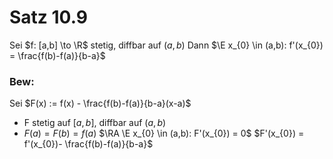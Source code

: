 # Satz 10.9
Sei $f: [a,b] \to \R$ stetig, diffbar auf $(a,b)$
Dann $\E x_{0} \in (a,b): f'(x_{0}) = \frac{f(b)-f(a)}{b-a}$

### Bew:
Sei $F(x) := f(x) - \frac{f(b)-f(a)}{b-a}(x-a)$
- F stetig auf $[a,b]$, diffbar auf $(a,b)$
- $F(a) = F(b) = f(a)$
$\RA \E x_{0} \in (a,b): F'(x_{0}) = 0$
$F'(x_{0}) = f'(x_{0})- \frac{f(b)-f(a)}{b-a}$

